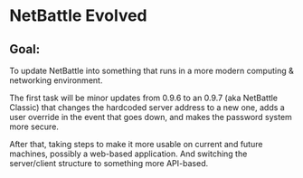 # NetBattle Evolved

## Goal:
To update NetBattle into something that runs in a more modern computing & networking environment.

The first task will be minor updates from 0.9.6 to an 0.9.7 (aka NetBattle Classic) that changes the hardcoded server address to a new one, adds a user override in the event that goes down, and makes the password system more secure.

After that, taking steps to make it more usable on current and future machines, possibly a web-based application. And switching the server/client structure to something more API-based.